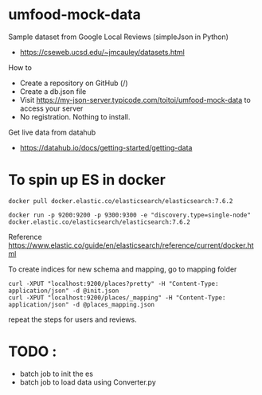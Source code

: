# umfood-mock-data

Sample dataset from Google Local Reviews (simpleJson in Python)
- https://cseweb.ucsd.edu/~jmcauley/datasets.html 

How to
- Create a repository on GitHub (<your-username>/<your-repo>)
- Create a db.json file
- Visit https://my-json-server.typicode.com/toitoi/umfood-mock-data to access your server
- No registration. Nothing to install.

Get live data from datahub
- https://datahub.io/docs/getting-started/getting-data

# To spin up ES in docker
```
docker pull docker.elastic.co/elasticsearch/elasticsearch:7.6.2
```
```
docker run -p 9200:9200 -p 9300:9300 -e "discovery.type=single-node" docker.elastic.co/elasticsearch/elasticsearch:7.6.2
```
Reference
https://www.elastic.co/guide/en/elasticsearch/reference/current/docker.html

To create indices for new schema and mapping, go to mapping folder
```
curl -XPUT "localhost:9200/places?pretty" -H "Content-Type: application/json" -d @init.json
curl -XPUT "localhost:9200/places/_mapping" -H "Content-Type: application/json" -d @places_mapping.json
```
repeat the steps for users and reviews.

# TODO : 
- batch job to init the es
- batch job to load data using Converter.py


